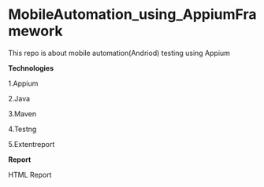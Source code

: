 # MobileAutomation_using_AppiumFramework
This repo is about mobile automation(Andriod) testing using Appium 

**Technologies**

1.Appium

2.Java

3.Maven

4.Testng

5.Extentreport

**Report**

HTML Report
